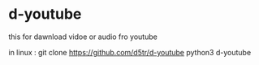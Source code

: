 # d-youtube
this for dawnload vidoe or audio fro youtube 

in linux :
    git clone https://github.com/d5tr/d-youtube
    python3 d-youtube
    

